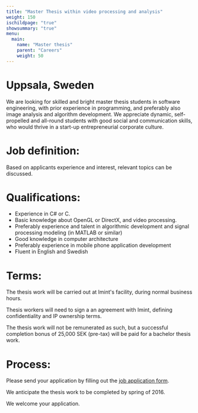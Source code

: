 ```yaml
---
title: "Master Thesis within video processing and analysis"
weight: 150
ischildpage: "true"
showsummary: "true"
menu:
  main:
    name: "Master thesis"
    parent: "Careers"
    weight: 50
---
```

# Uppsala, Sweden

We are looking for skilled and bright master thesis students in software engineering, with prior experience in programming, and preferably also image analysis and algorithm development. We appreciate dynamic, self-propelled and all-round students with good social and communication skills, who would thrive in a start-up entrepreneurial corporate culture.

# Job definition:

Based on applicants experience and interest, relevant topics can be discussed.

# Qualifications:

- Experience in C# or C.
- Basic knowledge about OpenGL or DirectX, and video processing.
- Preferably experience and talent in algorithmic development and signal processing modeling (in MATLAB or similar)
- Good knowledge in computer architecture
- Preferably experience in mobile phone application development
- Fluent in English and Swedish

# Terms:

The thesis work will be carried out at Imint's facility, during normal business hours.

Thesis workers will need to sign a an agreement with Imint, defining confidentiality and IP ownership terms.

The thesis work will not be remunerated as such, but a successful completion bonus of 25,000 SEK (pre-tax) will be paid for a bachelor thesis work.

# Process:

Please send your application by filling out the [job application form](http://imint.se/about/careers/apply).

We anticipate the thesis work to be completed by spring of 2016.

We welcome your application.
